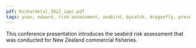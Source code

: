 ```yaml
---
pdf: Richardetal_2012_iapc.pdf
tags: yvan, edward, risk-assessment, seabird, bycatch, dragonfly, presentation
---
```

This conference presentation introduces the seabird risk assessment that was conducted for New Zealand commercial fisheries.
